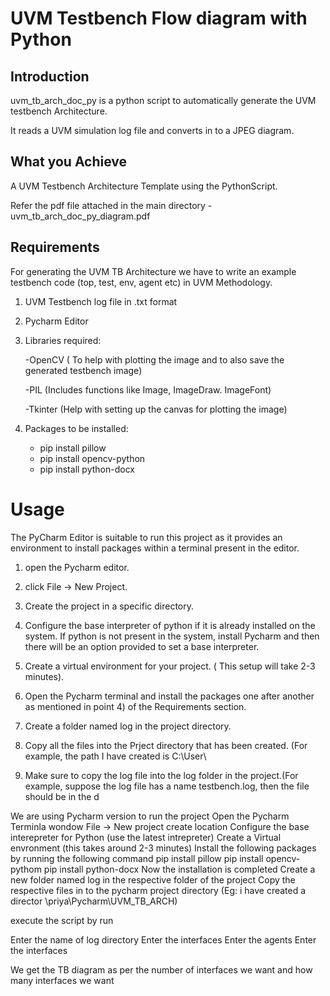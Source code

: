 # UVM Testbench Flow diagram with Python 
  
## Introduction 
  uvm_tb_arch_doc_py is a python script to automatically generate the UVM testbench Architecture.
  
  It reads a UVM simulation log file and converts in to a JPEG  diagram.

## What you Achieve
  A UVM Testbench Architecture Template using the PythonScript.
  
  Refer the pdf file attached in the main directory - uvm_tb_arch_doc_py_diagram.pdf
  
## Requirements
  For generating the UVM TB Architecture we have to write an example testbench code (top, test, env, agent etc) in UVM Methodology.
  
  1) UVM Testbench log file in .txt format
  
  2) Pycharm Editor 
  
  3) Libraries required:
 
     -OpenCV ( To help with plotting the image and to also save the generated testbench image)
     
     -PIL (Includes functions like Image, ImageDraw. ImageFont)
     
     -Tkinter (Help with setting up the canvas for plotting the image)
     
  4) Packages to be installed:
     
     - pip install pillow 
     - pip install opencv-python
     - pip install python-docx 


# Usage
The PyCharm Editor is suitable to run this project as it provides an environment to install packages within a terminal present in the editor.

1) open the Pycharm editor.

2) click File -> New Project.

3) Create the project in a specific directory.

4) Configure the base interpreter of python if it is already installed on the system. If python is not present in the system, install Pycharm and then there will be an option     provided to set a base interpreter.

5) Create a virtual environment for your project. ( This setup will take 2-3 minutes). 

6) Open the Pycharm terminal and install the packages one after another as mentioned in point 4) of the Requirements section.

7) Create a folder named  log in the project directory.

8) Copy all the files into the Prject directory that has been created. (For example, the path I have created is C:\User\

9) Make sure to copy the log file into the log folder in the project.(For example, suppose the log file has a name testbench.log, then the file should be in the d

We are using Pycharm version to run the project 
Open the Pycharm Terminla wondow
File -> New project
create location 
Configure the base interepreter for Python (use the latest intrepreter)
Create a Virtual envronment (this takes around 2-3 minutes)
Install the following packages by running the following command
pip install pillow
pip install opencv-pythom
pip install python-docx
Now the installation is completed 
Create a new folder named log in the respective folder of the project
Copy the respective files in to the pycharm project directory (Eg: i have created a director \priya\Pycharm\UVM_TB_ARCH)

execute the script by run 

Enter the name of log directory
Enter the interfaces
Enter the agents
Enter the interfaces 

We get the TB diagram as per the number of interfaces we want and how many interfaces we want 

